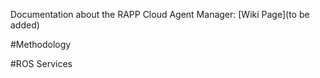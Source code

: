 Documentation about the RAPP Cloud Agent Manager: [Wiki Page](to be added)

#Methodology



#ROS Services



